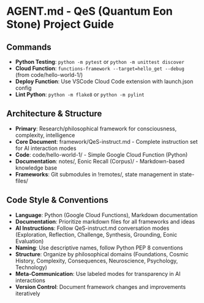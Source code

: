 # AGENT.md - QeS (Quantum Eon Stone) Project Guide

## Commands
- **Python Testing**: `python -m pytest` or `python -m unittest discover`
- **Cloud Function**: `functions-framework --target=hello_get --debug` (from code/hello-world-1/)
- **Deploy Function**: Use VSCode Cloud Code extension with launch.json config
- **Lint Python**: `python -m flake8` or `python -m pylint`

## Architecture & Structure
- **Primary**: Research/philosophical framework for consciousness, complexity, intelligence
- **Core Document**: framework/QeS-instruct.md - Complete instruction set for AI interaction modes
- **Code**: code/hello-world-1/ - Simple Google Cloud Function (Python)
- **Documentation**: notes/, Eonic Recall (Corpus)/ - Markdown-based knowledge base
- **Frameworks**: Git submodules in !remotes/, state management in state-files/

## Code Style & Conventions
- **Language**: Python (Google Cloud Functions), Markdown documentation
- **Documentation**: Prioritize markdown files for all frameworks and ideas
- **AI Instructions**: Follow QeS-instruct.md conversation modes (Exploration, Reflection, Challenge, Synthesis, Grounding, Eonic Evaluation)
- **Naming**: Use descriptive names, follow Python PEP 8 conventions
- **Structure**: Organize by philosophical domains (Foundations, Cosmic History, Complexity, Consequences, Neuroscience, Psychology, Technology)
- **Meta-Communication**: Use labeled modes for transparency in AI interactions
- **Version Control**: Document framework changes and improvements iteratively
